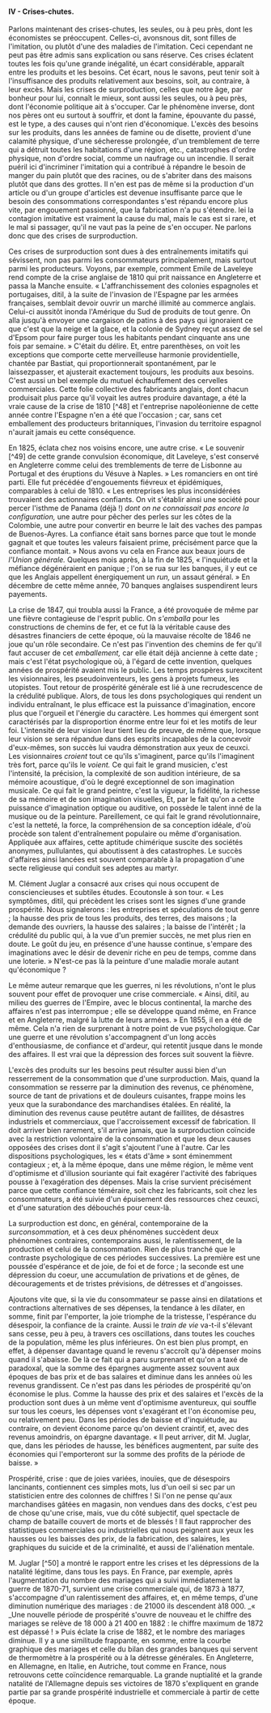 #### IV - Crises-chutes.

Parlons maintenant des crises-chutes, les seules, ou à peu près, dont les économistes se préoccupent. Celles-ci, avonsnous dit, sont filles de l'imitation, ou plutôt d'une des maladies de l'imitation. Ceci cependant ne peut pas être admis sans explication ou sans réserve. Ces crises éclatent toutes les fois qu'une grande inégalité, un écart considérable, apparaît entre les produits et les besoins. Cet écart, nous le savons, peut tenir soit à l'insuffisance des produits relativement aux besoins, soit, au contraire, à leur excès. Mais les crises de surproduction, celles que notre âge, par bonheur pour lui, connaît le mieux, sont aussi les seules, ou à peu près, dont l'économie politique ait à s'occuper. Car le phénomène inverse, dont nos pères ont eu surtout à souffrir, et dont la famine, épouvante du passé, est le type, a des causes qui n'ont rien d'économique. L'excès des besoins sur les produits, dans les années de famine ou de disette, provient d'une calamité physique, d'une sécheresse prolongée, d'un tremblement de terre qui a détruit toutes les habitations d'une région, etc., catastrophes d'ordre physique, non d'ordre social, comme un naufrage ou un incendie. Il serait puéril ici d'incriminer l'imitation qui a contribué à répandre le besoin de manger du pain plutôt que des racines, ou de s'abriter dans des maisons plutôt que dans des grottes. Il n'en est pas de même si la production d'un article ou d'un groupe d'articles est devenue insuffisante parce que le besoin des consommations correspondantes s'est répandu encore plus vite, par engouement passionné, que la fabrication n'a pu s'étendre. lei la contagion imitative est vraiment la cause du mal, mais le cas est si rare, et le mal si passager, qu'il ne vaut pas la peine de s'en occuper. Ne parlons donc que des crises de surproduction.

Ces crises de surproduction sont dues à des entraînements imitatifs qui sévissent, non pas parmi les consommateurs principalement, mais surtout parmi les producteurs. Voyons, par exemple, comment Emile de Laveleye rend compte de la crise anglaise de 1810 qui prit naissance en Angleterre et passa la Manche ensuite. « L'affranchissement des colonies espagnoles et portugaises, ditil, à la suite de l'invasion de l'Espagne par les armées françaises, semblait devoir ouvrir un marché illimité au commerce anglais. Celui-ci aussitôt inonda l'Amérique du Sud de produits de tout genre. On alla jusqu'à envoyer une cargaison de patins à des pays qui ignoraient ce que c'est que la neige et la glace, et la colonie de Sydney reçut assez de sel d'Epsom pour faire purger tous les habitants pendant cinquante ans une fois par semaine. » C'était du délire. Et, entre parenthèses, on voit les exceptions que comporte cette merveilleuse harmonie providentielle, chantée par Bastiat, qui proportionnerait spontanément, par le laissezpasser, et ajusterait exactement toujours, les produits aux besoins. C'est aussi un bel exemple du mutuel échauffement des cervelles commerciales. Cette folie collective des fabricants anglais, dont chacun produisait plus parce qu'il voyait les autres produire davantage, a été la vraie cause de la crise de 1810 [^48] et l'entreprise napoléonienne de cette année contre l'Espagne n'en a été que l'occasion ; car, sans cet emballement des producteurs britanniques, l'invasion du territoire espagnol n'aurait jamais eu cette conséquence.

En 1825, éclata chez nos voisins encore, une autre crise. « Le souvenir [^49] de cette grande convulsion économique, dit Laveleye, s'est conservé en Angleterre comme celui des tremblements de terre de Lisbonne au Portugal et des éruptions du Vésuve à Naples. » Les romanciers en ont tiré parti. Elle fut précédée d'engouements fiévreux et épidémiques, comparables à celui de 1810\. « Les entreprises les plus inconsidérées trouvaient des actionnaires confiants. On vit s'établir ainsi une société pour percer l'isthme de Panama (déjà !) _dont on ne connaissait pas encore la configuration,_ une autre pour pêcher des perles sur les côtes de la Colombie, une autre pour convertir en beurre le lait des vaches des pampas de Buenos-Ayres. La confiance était sans bornes parce que tout le monde gagnait et que toutes les valeurs faisaient prime, précisément parce que la confiance montait. » Nous avons vu cela en France aux beaux jours de _l'Union générale._ Quelques mois après, à la fin de 1825, « l'inquiétude et la méfiance dégénéraient en panique ; l'on se rua sur les banques, il y eut ce que les Anglais appellent énergiquement un _run,_ un assaut général. » En décembre de cette même année, 70 banques anglaises suspendirent leurs payements.

La crise de 1847, qui troubla aussi la France, a été provoquée de même par une fièvre contagieuse de l'esprit public. On _s'emballa_ pour les constructions de chemins de fer, et ce fut là la véritable cause des désastres financiers de cette époque, où la mauvaise récolte de 1846 ne joue qu'un rôle secondaire. Ce n'est pas l'invention des chemins de fer qu'il faut accuser de cet _emballement,_ car elle était déjà ancienne à cette date ; mais c'est l'état psychologique où, à l'égard de cette invention, quelques années de prospérité avaient mis le public. Les temps prospères surexcitent les visionnaires, les pseudoinventeurs, les gens à projets fumeux, les utopistes. Tout retour de prospérité générale est lié à une recrudescence de la crédulité publique. Alors, de tous les dons psychologiques qui rendent un individu entraînant, le plus efficace est la puissance d'imagination, encore plus que l'orgueil et l'énergie du caractère. Les hommes qui émergent sont caractérisés par la disproportion énorme entre leur foi et les motifs de leur foi. L'intensité de leur vision leur tient lieu de preuve, de même que, lorsque leur vision se sera répandue dans des esprits incapables de la concevoir d'eux-mêmes, son succès lui vaudra démonstration aux yeux de ceuxci. Les visionnaires _croient_ tout ce qu'ils s'imaginent, parce qu'ils l'imaginent très fort, parce qu'ils le _voient._ Ce qui fait le grand musicien, c'est l'intensité, la précision, la complexité de son audition intérieure, de sa mémoire acoustique, d'où le degré exceptionnel de son imagination musicale. Ce qui fait le grand peintre, c'est la vigueur, la fidélité, la richesse de sa mémoire et de son imagination visuelles, Et, par le fait qu'on a cette puissance d'imagination optique ou auditive, on possède le talent inné de la musique ou de la peinture. Pareillement, ce qui fait le grand révolutionnaire, c'est la netteté, la force, la compréhension de sa conception idéale, d'où procède son talent d'entraînement populaire ou même d'organisation. Appliquée aux affaires, cette aptitude chimérique suscite des sociétés anonymes, pullulantes, qui aboutissent à des catastrophes. Le succès d'affaires ainsi lancées est souvent comparable à la propagation d'une secte religieuse qui conduit ses adeptes au martyr.

M. Clément Juglar a consacré aux crises qui nous occupent de consciencieuses et subtiles études. Ecoutonsle à son tour. « Les symptômes, ditil, qui précèdent les crises sont les signes d'une grande prospérité. Nous signalerons : les entreprises et spéculations de tout genre ; la hausse des prix de tous les produits, des terres, des maisons ; la demande des ouvriers, la hausse des salaires ; la baisse de l'intérêt ; la crédulité du public qui, à la vue d'un premier succès, ne met plus rien en doute. Le goût du jeu, en présence d'une hausse continue, s'empare des imaginations avec le désir de devenir riche en peu de temps, comme dans une loterie. » N'est-ce pas là la peinture d'une maladie morale autant qu'économique ?

Le même auteur remarque que les guerres, ni les révolutions, n'ont le plus souvent pour effet de provoquer une crise commerciale. « Ainsi, ditil, au milieu des guerres de l'Empire, avec le blocus continental, la marche des affaires n'est pas interrompue ; elle se développe quand même, en France et en Angleterre, malgré la lutte de leurs armées. » En 1855, il en a été de même. Cela n'a rien de surprenant à notre point de vue psychologique. Car une guerre et une révolution s'accompagnent d'un long accès d'enthousiasme, de confiance et d'ardeur, qui retentit jusque dans le monde des affaires. Il est vrai que la dépression des forces suit souvent la fièvre.

L'excès des produits sur les besoins peut résulter aussi bien d'un resserrement de la consommation que d'une surproduction. Mais, quand la consommation se resserre par la diminution des revenus, ce phénomène, source de tant de privations et de douleurs cuisantes, frappe moins les yeux que la surabondance des marchandises étalées. En réalité, la diminution des revenus cause peutêtre autant de faillites, de désastres industriels et commerciaux, que l'accroissement excessif de fabrication. Il doit arriver bien rarement, s'il arrive jamais, que la surproduction coïncide avec la restriction volontaire de la consommation et que les deux causes opposées des crises dont il s'agit s'ajoutent l'une à l'autre. Car les dispositions psychologiques, les « états d'âme » sont éminemment contagieux ; et, à la même époque, dans une même région, le même vent d'optimisme et d'illusion souriante qui fait exagérer l'activité des fabriques pousse à l'exagération des dépenses. Mais la crise survient précisément parce que cette confiance téméraire, soit chez les fabricants, soit chez les consommateurs, a été suivie d'un épuisement des ressources chez ceuxci, et d'une saturation des débouchés pour ceux-là.

La surproduction est donc, en général, contemporaine de la _surconsommation,_ et à ces deux phénomènes succèdent deux phénomènes contraires, contemporains aussi, le ralentissement, de la production et celui de la consommation. Rien de plus tranché que le contraste psychologique de ces périodes successives. La première est une poussée d'espérance et de joie, de foi et de force ; la seconde est une dépression du coeur, une accumulation de privations et de gênes, de découragements et de tristes prévisions, de détresses et d'angoisses.

Ajoutons vite que, si la vie du consommateur se passe ainsi en dilatations et contractions alternatives de ses dépenses, la tendance à les dilater, en somme, finit par l'emporter, la joie triomphe de la tristesse, l'espérance du désespoir, la confiance de la crainte. Aussi le _train de vie_ va-t-il s'élevant sans cesse, peu à peu, à travers ces oscillations, dans toutes les couches de la population, même les plus inférieures. On est bien plus prompt, en effet, à dépenser davantage quand le revenu s'accroît qu'à dépenser moins quand il s'abaisse. De là ce fait qui a paru surprenant et qu'on a taxé de paradoxal, que la somme des épargnes augmente assez souvent aux époques de bas prix et de bas salaires et diminue dans les années où les revenus grandissent. Ce n'est pas dans les périodes de prospérité qu'on économise le plus. Comme la hausse des prix et des salaires et l'excès de la production sont dues à un même vent d'optimisme aventureux, qui souffle sur tous les coeurs, les dépenses vont s'exagérant et l'on économise peu, ou relativement peu. Dans les périodes de baisse et d'inquiétude, au contraire, on devient économe parce qu'on devient craintif, et, avec des revenus amoindris, on épargne davantage. « Il peut arriver, dit M. Juglar, que, dans les périodes de hausse, les bénéfices augmentent, par suite des économies qui l'emporteront sur la somme des profits de la période de baisse. »

Prospérité, crise : que de joies variées, inouïes, que de désespoirs lancinants, contiennent ces simples mots, lus d'un oeil si sec par un statisticien entre des colonnes de chiffres ! Si l'on ne pense qu'aux marchandises gâtées en magasin, non vendues dans des docks, c'est peu de chose qu'une crise, mais, vue du côté subjectif, quel spectacle de champ de bataille couvert de morts et de blessés ! Il faut rapprocher des statistiques commerciales ou industrielles qui nous peignent aux yeux les hausses ou les baisses des prix, de la fabrication, des salaires, les graphiques du suicide et de la criminalité, et aussi de l'aliénation mentale.

M. Juglar [^50] a montré le rapport entre les crises et les dépressions de la natalité légitime, dans tous les pays. En France, par exemple, après l'augmentation du nombre des mariages qui a suivi immédiatement la guerre de 1870-71, survient une crise commerciale qui, de 1873 à 1877, s'accompagne d'un ralentissement des affaires, et, en même temps, d'une diminution numérique des mariages : de 21000 ils descendent à18 000\. _« _Une nouvelle période de prospérité s'ouvre de nouveau et le chiffre des mariages se relève de 18 000 à 21 400 en 1882 : le chiffre maximum de 1872 est dépassé ! » Puis éclate la crise de 1882, et le nombre des mariages diminue. Il y a une similitude frappante, en somme, entre la courbe graphique des mariages et celle du bilan des grandes banques qui servent de thermomètre à la prospérité ou à la détresse générales. En Angleterre, en Allemagne, en Italie, en Autriche, tout comme en France, nous retrouvons cette coïncidence remarquable. La grande nuptialité et la grande natalité de l'Allemagne depuis ses victoires de 1870 s'expliquent en grande partie par sa grande prospérité industrielle et commerciale à partir de cette époque.
